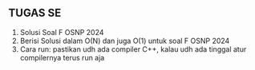 ## TUGAS SE
1. Solusi Soal F OSNP 2024
2. Berisi Solusi dalam O(N) dan juga O(1) untuk soal F OSNP 2024
3. Cara run: pastikan udh ada compiler C++, kalau udh ada tinggal atur compilernya terus run aja